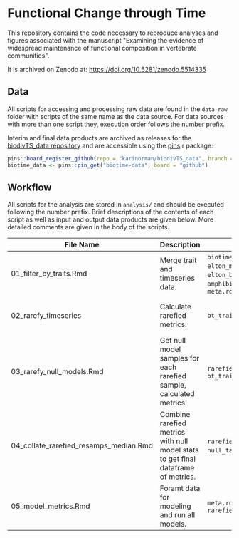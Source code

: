 # Functional Change through Time
This repository contains the code necessary to reproduce analyses and figures associated with the manuscript "Examining the evidence of widespread maintenance of functional composition in vertebrate communities".

It is archived on Zenodo at: https://doi.org/10.5281/zenodo.5514335

## Data

All scripts for accessing and processing raw data are found in the `data-raw` folder with scripts of the same name as the data source. For data sources with more than one script they, execution order follows the number prefix. 

Interim and final data products are archived as releases for the [biodivTS_data repository](https://github.com/karinorman/biodivTS_data) and are accessible using the [pins](https://pins.rstudio.com/) r package:

```r
pins::board_register_github(repo = "karinorman/biodivTS_data", branch = "master")
biotime_data <- pins::pin_get("biotime-data", board = "github")
```


## Workflow

All scripts for the analysis are stored in `analysis/` and should be executed following the number prefix. Brief descriptions of the contents of each script as well as input and output data products are given below. More detailed comments are given in the body of the scripts.

File Name | Description | Input | Output
--------- | ----------- | ----- | ------
01_filter_by_traits.Rmd | Merge trait and timeseries data. | `biotime_data.rda`, `elton_mamm.rda`, `elton_bird.rda`, `amphibio.rda`, `meta.rda` | `bt_traitfiltered.rda`, `trait_ref.rda`, `study_table.rda`
02_rarefy_timeseries| Calculate rarefied metrics. | `bt_traitfiltered.Rmd` | samples and metrics in `rarefied_metrics/` and `rarefied_samples/`, (file for each sample)
03_rarefy_null_models.Rmd | Get null model samples for each rarefied sample, calculated metrics. | `rarefied_samples/`, `bt_traitfiltered.Rmd` | `null_table.Rmd`
04_collate_rarefied_resamps_median.Rmd | Combine rarefied metrics with null model stats to get final dataframe of metrics. | `rarefied_metrics/`, `null_table.rda`, | `rarefied_metrics.rda`
05_model_metrics.Rmd | Foramt data for modeling and run all models. | `meta.rda`, `rarefied_metrics.rda` | `model_data.rda`, `metric_model_table.rda`
